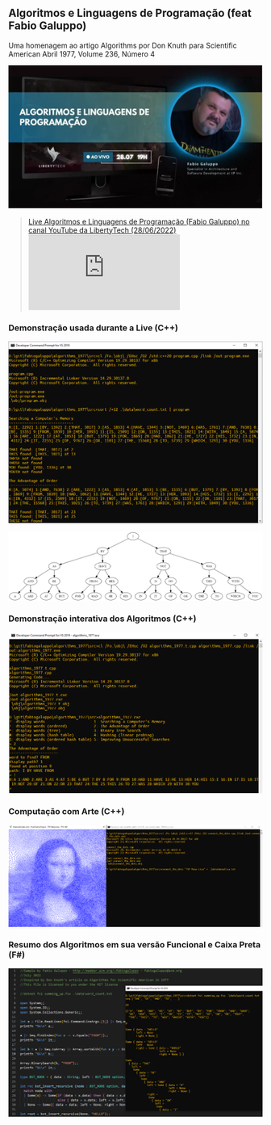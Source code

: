 ## Algoritmos e Linguagens de Programação (feat Fabio Galuppo)

Uma homenagem ao artigo Algorithms por Don Knuth para Scientific American Abril 1977, Volume 236, Número 4

![Algorithms 1977](https://github.com/fabiogaluppo/algorithms_1977/blob/main/src/images/Algoritmos%20-%20LibertyTech%20-%2028-06-2022.PNG)

> [Live Algoritmos e Linguagens de Programação (Fabio Galuppo) no canal YouTube da LibertyTech (28/06/2022)](https://www.youtube.com/watch?v=J2mCOVEBL0M)
> ![Slides da apresentação](https://github.com/fabiogaluppo/algorithms_1977/blob/main/Algoritmos%20-%202022%20-%20Fabio%20Galuppo.pdf)

### Demonstração usada durante a Live (C++)

![Algorithms 1977 imagem 2](https://github.com/fabiogaluppo/algorithms_1977/blob/main/src/images/algorithms_1977-2.png)

![Algorithms 1977 binary search tree](https://github.com/fabiogaluppo/algorithms_1977/blob/main/src/images/binary_search_tree.png)

### Demonstração interativa dos Algoritmos (C++)

![Algorithms 1977 imagem 1](https://github.com/fabiogaluppo/algorithms_1977/blob/main/src/images/algorithms_1977-1.png)

### Computação com Arte (C++)

![Algorithms 1977 imagem 3](https://github.com/fabiogaluppo/algorithms_1977/blob/main/src/images/algorithms_1977-3.png)

### Resumo dos Algoritmos em sua versão Funcional e Caixa Preta (F#) 

![Algorithms 1977 imagem 4](https://github.com/fabiogaluppo/algorithms_1977/blob/main/src/images/algorithms_1977-4.PNG)
